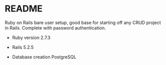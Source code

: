 # README

Ruby on Rails bare user setup, good base for starting off any CRUD project in Rails. Complete with password authentication.

* Ruby version 2.7.3

* Rails 5.2.5

* Database creation PostgreSQL
